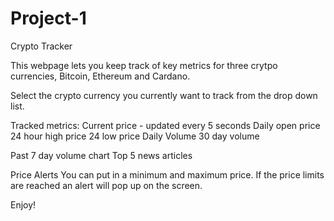 # Project-1
Crypto Tracker

This webpage lets you keep track of key metrics for three crytpo currencies, Bitcoin, Ethereum and Cardano.

Select the crypto currency you currently want to track from the drop down list. 

Tracked metrics:
Current price - updated every 5 seconds
Daily open price 
24 hour high price
24 low price
Daily Volume
30 day volume

Past 7 day volume chart
Top 5 news articles

Price Alerts
You can put in a minimum and maximum price. If the price limits are reached an alert will pop up on the screen.


Enjoy!

